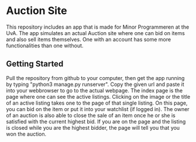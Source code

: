 # Auction Site

This repository includes an app that is made for Minor Programmeren at the UvA.
The app simulates an actual Auction site where one can bid on items and also sell items themselves. One with an account has some more functionalities than one without.


## Getting Started

Pull the repository from github to your computer, then get the app running by typing "python3 manage.py runserver". Copy the given url and paste it into your webbrowser to go to the actual webpage. The index page is the page where one can see the active listings. Clicking on the image or the title of an active listing takes one to the page of that single listing. On this page, you can bid on the item or put it into your watchlist (if logged in). The owner of an auction is also able to close the sale of an item once he or she is satisfied with the current highest bid. If you are on the page and the listing is closed while you are the highest bidder, the page will tell you that you won the auction. 
